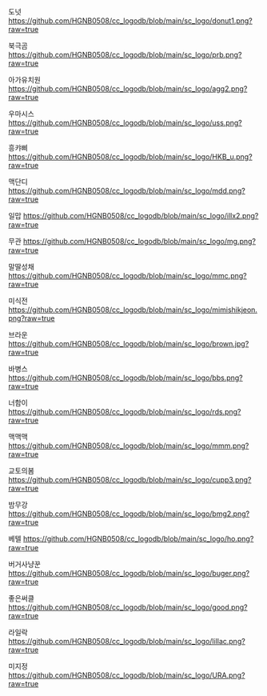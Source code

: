 도넛
https://github.com/HGNB0508/cc_logodb/blob/main/sc_logo/donut1.png?raw=true

북극곰
https://github.com/HGNB0508/cc_logodb/blob/main/sc_logo/prb.png?raw=true

아가유치원
https://github.com/HGNB0508/cc_logodb/blob/main/sc_logo/agg2.png?raw=true

우마시스
https://github.com/HGNB0508/cc_logodb/blob/main/sc_logo/uss.png?raw=true

흥캬삐
https://github.com/HGNB0508/cc_logodb/blob/main/sc_logo/HKB_u.png?raw=true

맥단디
https://github.com/HGNB0508/cc_logodb/blob/main/sc_logo/mdd.png?raw=true

일맙
https://github.com/HGNB0508/cc_logodb/blob/main/sc_logo/illx2.png?raw=true

무관
https://github.com/HGNB0508/cc_logodb/blob/main/sc_logo/mg.png?raw=true

말딸성채
https://github.com/HGNB0508/cc_logodb/blob/main/sc_logo/mmc.png?raw=true

미식전
https://github.com/HGNB0508/cc_logodb/blob/main/sc_logo/mimishikjeon.png?raw=true

브라운
https://github.com/HGNB0508/cc_logodb/blob/main/sc_logo/brown.jpg?raw=true

바병스
https://github.com/HGNB0508/cc_logodb/blob/main/sc_logo/bbs.png?raw=true

너함이
https://github.com/HGNB0508/cc_logodb/blob/main/sc_logo/rds.png?raw=true

맥맥맥
https://github.com/HGNB0508/cc_logodb/blob/main/sc_logo/mmm.png?raw=true

교토의봄
https://github.com/HGNB0508/cc_logodb/blob/main/sc_logo/cupp3.png?raw=true

밤무강
https://github.com/HGNB0508/cc_logodb/blob/main/sc_logo/bmg2.png?raw=true

베텔
https://github.com/HGNB0508/cc_logodb/blob/main/sc_logo/ho.png?raw=true

버거사냥꾼
https://github.com/HGNB0508/cc_logodb/blob/main/sc_logo/buger.png?raw=true

좋은써클
https://github.com/HGNB0508/cc_logodb/blob/main/sc_logo/good.png?raw=true

라일락
https://github.com/HGNB0508/cc_logodb/blob/main/sc_logo/lillac.png?raw=true

미지정
https://github.com/HGNB0508/cc_logodb/blob/main/sc_logo/URA.png?raw=true
